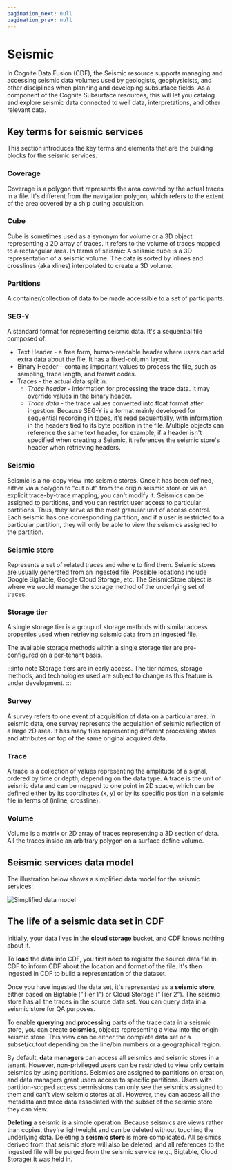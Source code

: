 ```yaml
---
pagination_next: null
pagination_prev: null
---
```


# Seismic

In Cognite Data Fusion (CDF), the Seismic resource supports managing and accessing seismic data volumes used by geologists, geophysicists, and other disciplines when planning and developing subsurface fields. As a component of the Cognite Subsurface resources, this will let you catalog and explore seismic data connected to well data, interpretations, and other relevant data.

## Key terms for seismic services

This section introduces the key terms and elements that are the building blocks for the seismic services.

### Coverage

Coverage is a polygon that represents the area covered by the actual traces in a file. It's different from the navigation polygon, which refers to the extent of the area covered by a ship during acquisition.

### Cube

Cube is sometimes used as a synonym for volume or a 3D object representing a 2D array of traces. It refers to the volume of traces mapped to a rectangular area. In terms of seismic: A seismic cube is a 3D representation of a seismic volume. The data is sorted by inlines and crosslines (aka xlines) interpolated to create a 3D volume.

### Partitions

A container/collection of data to be made accessible to a set of participants.

### SEG-Y

A standard format for representing seismic data. It's a sequential file composed of:

- Text Header - a free form, human-readable header where users can add extra data about the file. It has a fixed-column layout.
- Binary Header - contains important values to process the file, such as sampling, trace length, and format codes.
- Traces - the actual data split in:
  - _Trace header_ - information for processing the trace data. It may override values in the binary header.
  - _Trace data_ - the trace values converted into float format after ingestion. Because SEG-Y is a format mainly developed for sequential recording in tapes, it's read sequentially, with information in the headers tied to its byte position in the file. Multiple objects can reference the same text header, for example, if a header isn't specified when creating a Seismic, it references the seismic store's header when retrieving headers.

### Seismic

Seismic is a no-copy view into seismic stores. Once it has been defined, either via a polygon to "cut out" from the origin seismic store or via an explicit trace-by-trace mapping, you can't modify it. Seismics can be assigned to partitions, and you can restrict user access to particular partitions. Thus, they serve as the most granular unit of access control. Each seismic has one corresponding partition, and if a user is restricted to a particular partition, they will only be able to view the seismics assigned to the partition.

### Seismic store

Represents a set of related traces and where to find them. Seismic stores are usually generated from an ingested file. Possible locations include Google BigTable, Google Cloud Storage, etc. The SeismicStore object is where we would manage the storage method of the underlying set of traces.

### Storage tier

A single storage tier is a group of storage methods with similar access properties used when retrieving seismic data from an ingested file.

The available storage methods within a single storage tier are pre-configured on a per-tenant basis.

:::info note
Storage tiers are in early access. The tier names, storage methods, and technologies used are subject to change as this feature is under development.
:::

### Survey

A survey refers to one event of acquisition of data on a particular area. In seismic data, one survey represents the acquisition of seismic reflection of a large 2D area. It has many files representing different processing states and attributes on top of the same original acquired data.

### Trace

A trace is a collection of values representing the amplitude of a signal, ordered by time or depth, depending on the data type. A trace is the unit of seismic data and can be mapped to one point in 2D space, which can be defined either by its coordinates (x, y) or by its specific position in a seismic file in terms of (inline, crossline).

### **Volume**

Volume is a matrix or 2D array of traces representing a 3D section of data. All the traces inside an arbitrary polygon on a surface define volume.

## Seismic services data model

The illustration below shows a simplified data model for the seismic services:

<img  src="/images/cdf/dev/concepts/resource_types/simplified_data_model_V2.PNG" alt="Simplified data model" width="x%"/>

## The life of a seismic data set in CDF

Initially, your data lives in the **cloud storage** bucket, and CDF knows nothing about it.

To **load** the data into CDF, you first need to register the source data file in CDF to inform CDF about the location and format of the file. It's then ingested in CDF to build a representation of the dataset.

Once you have ingested the data set, it's represented as a **seismic store**, either based on Bigtable ("Tier 1") or Cloud Storage ("Tier 2"). The seismic store has all the traces in the source data set. You can query data in a seismic store for QA purposes.

To enable **querying** and **processing** parts of the trace data in a seismic store, you can create **seismics**, objects representing a view into the origin seismic store. This view can be either the complete data set or a subset/cutout depending on the line/bin numbers or a geographical region.

By default, **data managers** can access all seismics and seismic stores in a tenant. However, non-privileged users can be restricted to view only certain seismics by using partitions. Seismics are assigned to partitions on creation, and data managers grant users access to specific partitions. Users with partition-scoped access permissions can only see the seismics assigned to them and can't view seismic stores at all. However, they can access all the metadata and trace data associated with the subset of the seismic store they can view.

**Deleting** a seismic is a simple operation. Because seismics are views rather than copies, they're lightweight and can be deleted without touching the underlying data. Deleting a **seismic store** is more complicated. All seismics derived from that seismic store will also be deleted, and all references to the ingested file will be purged from the seismic service (e.g., Bigtable, Cloud Storage) it was held in.
